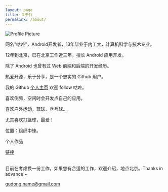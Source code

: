 ```yaml
---
layout: page
title: 关于我
permalink: /about/
---
```


<img src="{{ site.baseurl }}assets/profile_circle.png" title="Profile Picture" class="profile">
<br>

网名"咕咚"，Android开发者，13年毕业于内工大，计算机科学与技术专业。

12年到北京，已在北京工作近三年，擅长 Android 应用开发。

除了 Android 也曾有过 Web 前端和后端的开发经历。

热爱开源，乐于分享，是一个忠实的 Github 用户。

我的 Github [个人主页](https://github.com/maoruibin) 欢迎 follow 咕咚。

喜欢倒腾，空闲时会开发点自己的应用。

喜欢户外运动，篮球、乒乓球...

尤其喜欢打篮球，最爱！

位置：组织中锋。

个人作品

<a href="/project" target="_blank">链接</a><br><br>

目前在考虑换一份工作，如果您有合适的工作，欢迎介绍，地点北京。Thanks in advance ~

<a href="mailto:gudong.name@gmail.com">gudong.name@gmail.com</a>
